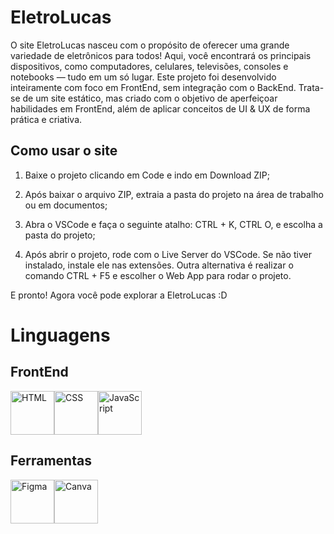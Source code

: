 # EletroLucas

O site EletroLucas nasceu com o propósito de oferecer uma grande variedade de eletrônicos para todos! Aqui, você encontrará os principais dispositivos, como computadores, celulares, televisões, consoles e notebooks — tudo em um só lugar. Este projeto foi desenvolvido inteiramente com foco em FrontEnd, sem integração com o BackEnd. Trata-se de um site estático, mas criado com o objetivo de aperfeiçoar habilidades em FrontEnd, além de aplicar conceitos de UI & UX de forma prática e criativa.

## Como usar o site

1. Baixe o projeto clicando em Code e indo em Download ZIP;

2. Após baixar o arquivo ZIP, extraia a pasta do projeto na área de trabalho ou em documentos;

3. Abra o VSCode e faça o seguinte atalho: CTRL + K, CTRL O, e escolha a pasta do projeto;

4. Após abrir o projeto, rode com o Live Server do VSCode. Se não tiver instalado, instale ele nas extensões. Outra alternativa é realizar o comando CTRL + F5 e escolher o Web App para rodar o projeto.

E pronto! Agora você pode explorar a EletroLucas :D

# Linguagens

## FrontEnd

<div style="display: flex;">
  <img src="https://cdn.jsdelivr.net/gh/devicons/devicon@latest/icons/html5/html5-original.svg" alt="HTML" title="HTML" width="70px" height="70px"/>
  <img src="https://cdn.jsdelivr.net/gh/devicons/devicon@latest/icons/css3/css3-original.svg" alt="CSS" title="CSS" width="70px" height="70px"/>
  <img src="https://cdn.jsdelivr.net/gh/devicons/devicon@latest/icons/javascript/javascript-original.svg" alt="JavaScript" title="JavaScript" width="70px" height="70px"/>              
</div>

## Ferramentas

<div style="display: flex;">
  <img src="https://cdn.jsdelivr.net/gh/devicons/devicon@latest/icons/figma/figma-original.svg" alt="Figma" title="Figma" width="70px" height="70px"/>
  <img src="https://cdn.jsdelivr.net/gh/devicons/devicon@latest/icons/canva/canva-original.svg" alt="Canva" title="Canva" width="70px" height="70px"/>  
</div>
